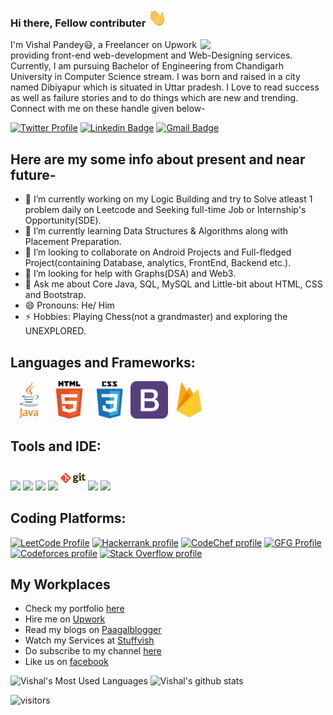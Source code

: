 ### Hi there, Fellow contributer <img src="https://raw.githubusercontent.com/ABSphreak/ABSphreak/master/gifs/Hi.gif" width="30px">
<img align='right' src='https://user-images.githubusercontent.com/5713670/87202985-820dcb80-c2b6-11ea-9f56-7ec461c497c3.gif' width='200"'>

I'm Vishal Pandey😃, a Freelancer on Upwork providing front-end web-development and Web-Designing services. Currently, I am pursuing Bachelor of Engineering from Chandigarh University in Computer Science stream. I was born and raised in a city named Dibiyapur which is situated in Uttar pradesh. I Love to read success as well as failure stories and to do things which are new and trending. Connect with me on these handle given below- <br>

<!-- <a href="https://twitter.com/VishalP22541789">
  <img align="left" alt="Vishal Pandey | Twitter" width="22px" src="https://raw.githubusercontent.com/peterthehan/peterthehan/master/assets/twitter.svg" />
</a> -->

<!-- Contact Profiles -->
[![Twitter Profile](https://img.shields.io/badge/Vishal-1DA1F2?style=flat-square&logo=twitter&logoColor=white&link=https://twitter.com/VishalP22541789)](https://twitter.com/VishalP22541789)
[![Linkedin Badge](https://img.shields.io/badge/-Vishal-blue?style=flat-square&logo=Linkedin&logoColor=white&link=https://www.linkedin.com/in/vishal-pandey-1a7a141b2)](https://www.linkedin.com/in/vishal-pandey-1a7a141b2) 
[![Gmail Badge](https://img.shields.io/badge/-Vishal-c14438?style=flat-square&logo=Gmail&logoColor=white&link=mailto:vishalps2606@gmail.com)](mailto:vishalps2606@gmail.com)

## Here are my some info about present and near future-

- 🔭 I’m currently working on my Logic Building and try to Solve atleast 1 problem daily on Leetcode and Seeking full-time Job or Internship's Opportunity(SDE).
- 🌱 I’m currently learning Data Structures & Algorithms along with Placement Preparation.
- 👯 I’m looking to collaborate on Android Projects and Full-fledged Project(containing Database, analytics, FrontEnd, Backend etc.).
- 🤔 I’m looking for help with Graphs(DSA) and Web3.
- 💬 Ask me about Core Java, SQL, MySQL and Little-bit about HTML, CSS and Bootstrap.
- 😄 Pronouns: He/ Him
- ⚡ Hobbies: Playing Chess(not a grandmaster) and exploring the UNEXPLORED.

## Languages and Frameworks:  

<code><img height="60" src="https://raw.githubusercontent.com/github/explore/80688e429a7d4ef2fca1e82350fe8e3517d3494d/topics/java/java.png"></code>
<code><img height="60" src="https://raw.githubusercontent.com/github/explore/80688e429a7d4ef2fca1e82350fe8e3517d3494d/topics/html/html.png"></code>
<code><img height="60" src="https://raw.githubusercontent.com/github/explore/80688e429a7d4ef2fca1e82350fe8e3517d3494d/topics/css/css.png"></code>
<code><img height="60" src="https://raw.githubusercontent.com/github/explore/80688e429a7d4ef2fca1e82350fe8e3517d3494d/topics/bootstrap/bootstrap.png"></code>
<code><img height="60" src="https://raw.githubusercontent.com/github/explore/80688e429a7d4ef2fca1e82350fe8e3517d3494d/topics/firebase/firebase.png"></code>
<!-- <code><img height="60" src="https://raw.githubusercontent.com/github/explore/80688e429a7d4ef2fca1e82350fe8e3517d3494d/topics/javascript/javascript.png"></code> -->

## Tools and IDE:

<code><img height="40" src="https://img.shields.io/badge/IntelliJIDEA-000000.svg?style=for-the-badge&logo=intellij-idea&logoColor=white"/></code>
<code><img height="40" src="https://img.shields.io/badge/Visual_Studio_Code-0078D4?style=for-the-badge&logo=visual%20studio%20code&logoColor=white"/></code>
<code><img height="40" src="https://img.shields.io/badge/MySQL-005C84?style=for-the-badge&logo=mysql&logoColor=white"/></code>
<code><img height="40" src="https://img.shields.io/badge/Android_Studio-3DDC84?style=for-the-badge&logo=android-studio&logoColor=white"/></code>
<code><img height="40" src="https://raw.githubusercontent.com/github/explore/80688e429a7d4ef2fca1e82350fe8e3517d3494d/topics/git/git.png"></code>
<code><img height="40" src="https://img.shields.io/badge/Google_chrome-4285F4?style=for-the-badge&logo=Google-chrome&logoColor=white"/></code>
<code><img height="40" src="https://img.shields.io/badge/Figma-F24E1E?style=for-the-badge&logo=figma&logoColor=white" /></code>

## Coding Platforms:

[![LeetCode Profile](https://img.shields.io/badge/-LeetCode-FFA116?style=for-the-badge&logo=LeetCode&logoColor=white&link=https://leetcode.com/stuffvish_code)](https://leetcode.com/stuffvish_code)
[![Hackerrank profile](https://img.shields.io/badge/-Hackerrank-2EC866?style=for-the-badge&logo=HackerRank&logoColor=white&link=https://www.hackerrank.com/vishalps2606)](https://www.hackerrank.com/vishalps2606)
[![CodeChef profile](https://img.shields.io/badge/-CodeChef-5B4638?style=for-the-badge&logo=CodeChef&logoColor=white&link=https://www.codechef.com/users/stuffvish_code)](https://www.codechef.com/users/stuffvish_code)
[![GFG Profile](https://img.shields.io/badge/GeeksforGeeks-298D46?style=for-the-badge&logo=geeksforgeeks&logoColor=white&link=https://auth.geeksforgeeks.org/user/vishalps2606/practice)](https://auth.geeksforgeeks.org/user/vishalps2606/practice)
[![Codeforces profile](https://img.shields.io/badge/Codeforces-445f9d?style=for-the-badge&logo=Codeforces&logoColor=white&link=https://codeforces.com/profile/StuffVish)](https://codeforces.com/profile/StuffVish)
[![Stack Overflow profile](https://img.shields.io/badge/Stack_Overflow-FE7A16?style=for-the-badge&logo=stack-overflow&logoColor=white&link=https://stackoverflow.com/users/14377954/vishal)](https://stackoverflow.com/users/14377954/vishal)

## My Workplaces

- Check my portfolio [here](https://vishalpstuffvish.web.app)
- Hire me on [Upwork](https://www.upwork.com/freelancers/~0131aff109a781a4e7)
- Read my blogs on [Paagalblogger](https://paagalblogger.blogspot.com)
- Watch my Services at [Stuffvish](https://stuffvish.web.app)
- Do subscribe to my channel [here](https://www.youtube.com/channel/UCArwtWBWC202PFBVUOwOjiw/featured)
- Like us on [facebook](https://www.facebook.com/stuffvish)


<!-- Some Facts and Figures -->
![Vishal's Most Used Languages](https://github-readme-stats.vercel.app/api/top-langs/?username=vishalps2606)
![Vishal's github stats](https://github-readme-stats.vercel.app/api?username=vishalps2606&hide=["issues"]&show_icons=true&hide_border=true)

![visitors](https://visitor-badge.glitch.me/badge?page_id=vishalps2606.vishalps2606)
